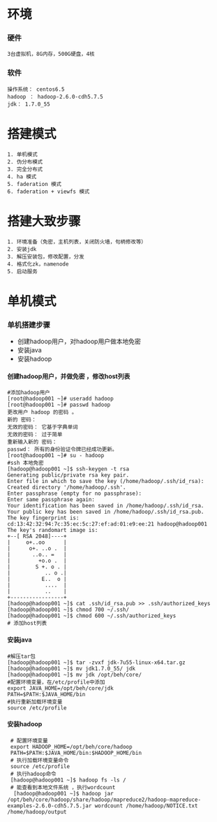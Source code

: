 # 环境
### 硬件
    3台虚拟机，8G内存，500G硬盘，4核

### 软件

    操作系统： centos6.5  
    hadoop ： hadoop-2.6.0-cdh5.7.5  
    jdk： 1.7.0_55

# 搭建模式
    1. 单机模式
    2. 伪分布模式
    3. 完全分布式
    4. ha 模式
    5. faderation 模式
    6. faderation + viewfs 模式
    
# 搭建大致步骤
    1. 环境准备（免密，主机列表，关闭防火墙，句柄修改等）    
    2. 安装jdk  
    3. 解压安装包，修改配置，分发  
    4. 格式化zk，namenode  
    5. 启动服务
# 单机模式
   ### 单机搭建步骤
   - 创建hadoop用户，对hadoop用户做本地免密
   - 安装java
   - 安装hadoop
   
  #### 创建hadoop用户，并做免密 ，修改host列表
  
   ```
#添加hadoop用户
[root@hadoop001 ~]# useradd hadoop 
[root@hadoop001 ~]# passwd hadoop
更改用户 hadoop 的密码 。
新的 密码：
无效的密码： 它基于字典单词
无效的密码： 过于简单
重新输入新的 密码：
passwd： 所有的身份验证令牌已经成功更新。
[root@hadoop001 ~]# su - hadoop 
#ssh 本地免密
[hadoop@hadoop001 ~]$ ssh-keygen -t rsa
Generating public/private rsa key pair.
Enter file in which to save the key (/home/hadoop/.ssh/id_rsa):       
Created directory '/home/hadoop/.ssh'.
Enter passphrase (empty for no passphrase): 
Enter same passphrase again: 
Your identification has been saved in /home/hadoop/.ssh/id_rsa.
Your public key has been saved in /home/hadoop/.ssh/id_rsa.pub.
The key fingerprint is:
cd:13:42:32:94:7c:35:ec:5c:27:ef:ad:01:e9:ee:21 hadoop@hadoop001
The key's randomart image is:
+--[ RSA 2048]----+
|     o+..oo      |
|      o+. ..o .  |
|       ..o.. =   |
|         +o.o .  |
|        S +. o . |
|           .. o .|
|          E..  o |
|           ....  |
|           ..    |
+-----------------+
[hadoop@hadoop001 ~]$ cat .ssh/id_rsa.pub >> .ssh/authorized_keys
[hadoop@hadoop001 ~]$ chmod 700 ~/.ssh/
[hadoop@hadoop001 ~]$ chmod 600 ~/.ssh/authorized_keys 
# 添加host列表

  ```
   #### 安装java 
   ```
   #解压tar包
   [hadoop@hadoop001 ~]$ tar -zvxf jdk-7u55-linux-x64.tar.gz 
   [hadoop@hadoop001 ~]$ mv jdk1.7.0_55/ jdk
   [hadoop@hadoop001 ~]$ mv jdk /opt/beh/core/
   #配置环境变量，在/etc/profile中添加
   export JAVA_HOME=/opt/beh/core/jdk
   PATH=$PATH:$JAVA_HOME/bin
   #执行重新加载环境变量 
   source /etc/profile
   ```  
   #### 安装hadoop 
   ```
    # 配置环境变量
    export HADOOP_HOME=/opt/beh/core/hadoop
    PATH=$PATH:$JAVA_HOME/bin:$HADOOP_HOME/bin
    # 执行加载环境变量命令
    source /etc/profile
    # 执行hadoop命令  
    [hadoop@hadoop001 ~]$ hadoop fs -ls /
    # 能查看到本地文件系统 ，执行wordcount
     [hadoop@hadoop001 ~]$ hadoop jar /opt/beh/core/hadoop/share/hadoop/mapreduce2/hadoop-mapreduce-examples-2.6.0-cdh5.7.5.jar wordcount /home/hadoop/NOTICE.txt /home/hadoop/output   
   ```